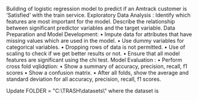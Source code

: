 Building of logistic regression model to predict if an Amtrack customer is ‘Satisfied’ with the train service.
Exploratory Data Analysis : Identify which features are most important for the model. Describe the relationship between significant predictor variables and the target variable.
Data Preparation and Model Development:
•	Impute data for attributes that have missing values which are used in the model.
•	Use dummy variables for categorical variables.
•	Dropping rows of data is not permitted.
•	Use of scaling to check if we get better results or not.
•	Ensure that all model features are significant using the chi test.
Model Evaluation :
•	Perform cross fold vqlidqtion:
•	Show a summary of accuracy, precision, recall, f1 scores
•	Show a confusion matrix.
•	After all folds, show the average and standard deviation for all accuracy, precision, recall, f1 scores.

Update FOLDER = "C:\\TRASH\\datasets\\" where the dataset is

